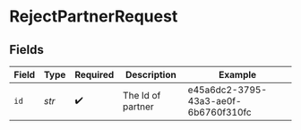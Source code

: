 # RejectPartnerRequest


## Fields

| Field                                | Type                                 | Required                             | Description                          | Example                              |
| ------------------------------------ | ------------------------------------ | ------------------------------------ | ------------------------------------ | ------------------------------------ |
| `id`                                 | *str*                                | :heavy_check_mark:                   | The Id of partner                    | e45a6dc2-3795-43a3-ae0f-6b6760f310fc |